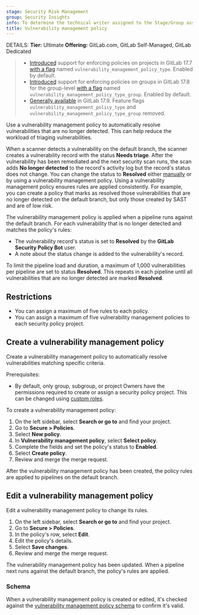 ```yaml
---
stage: Security Risk Management
group: Security Insights
info: To determine the technical writer assigned to the Stage/Group associated with this page, see https://handbook.gitlab.com/handbook/product/ux/technical-writing/#assignments
title: Vulnerability management policy
---
```


DETAILS:
**Tier:** Ultimate
**Offering:** GitLab.com, GitLab Self-Managed, GitLab Dedicated

> - [Introduced](https://gitlab.com/groups/gitlab-org/-/epics/5708) support for enforcing policies on projects in GitLab 17.7 [with a flag](../../../administration/feature_flags.md) named `vulnerability_management_policy_type`. Enabled by default.
> - [Introduced](https://gitlab.com/groups/gitlab-org/-/epics/15697) support for enforcing policies on groups in GitLab 17.8 for the group-level [with a flag](../../../administration/feature_flags.md) named `vulnerability_management_policy_type_group`. Enabled by default.
> - [Generally available](https://gitlab.com/gitlab-org/gitlab/-/merge_requests/178031) in GitLab 17.9. Feature flags `vulnerability_management_policy_type` and `vulnerability_management_policy_type_group` removed.

Use a vulnerability management policy to automatically resolve vulnerabilities that are no longer
detected. This can help reduce the workload of triaging vulnerabilities.

When a scanner detects a vulnerability on the default branch, the scanner creates a vulnerability
record with the status **Needs triage**. After the vulnerability has been remediated and the next
security scan runs, the scan adds **No longer detected** to the record's activity log but the
record's status does not change. You can change the status to **Resolved** either
[manually](../vulnerabilities/_index.md#change-the-status-of-a-vulnerability) or by using a
vulnerability management policy. Using a vulnerability management policy ensures rules are applied
consistently. For example, you can create a policy that marks as resolved those vulnerabilities that
are no longer detected on the default branch, but only those created by SAST and are of low risk.

The vulnerability management policy is applied when a pipeline runs against the default branch.
For each vulnerability that is no longer detected and matches the policy's rules:

- The vulnerability record's status is set to **Resolved** by the **GitLab Security Policy Bot**
  user.
- A note about the status change is added to the vulnerability's record.

To limit the pipeline load and duration, a maximum of 1,000 vulnerabilities per pipeline are set to
status **Resolved**. This repeats in each pipeline until all vulnerabilities that are no longer
detected are marked **Resolved**.

## Restrictions

- You can assign a maximum of five rules to each policy.
- You can assign a maximum of five vulnerability management policies to each security policy project.

## Create a vulnerability management policy

Create a vulnerability management policy to automatically resolve vulnerabilities matching specific
criteria.

Prerequisites:

- By default, only group, subgroup, or project Owners have the permissions required to create or
  assign a security policy project. This can be changed using
  [custom roles](../../custom_roles.md).

To create a vulnerability management policy:

1. On the left sidebar, select **Search or go to** and find your project.
1. Go to **Secure > Policies**.
1. Select **New policy**.
1. In **Vulnerability management policy**, select **Select policy**.
1. Complete the fields and set the policy's status to **Enabled**.
1. Select **Create policy**.
1. Review and merge the merge request.

After the vulnerability management policy has been created, the policy rules are applied to
pipelines on the default branch.

## Edit a vulnerability management policy

Edit a vulnerability management policy to change its rules.

1. On the left sidebar, select **Search or go to** and find your project.
1. Go to **Secure > Policies**.
1. In the policy's row, select **Edit**.
1. Edit the policy's details.
1. Select **Save changes**.
1. Review and merge the merge request.

The vulnerability management policy has been updated. When a pipeline next runs against the default
branch, the policy's rules are applied.

### Schema

When a vulnerability management policy is created or edited, it's checked against the
[vulnerability management policy schema](vulnerability_management_policy_schema.md) to confirm it's
valid.

